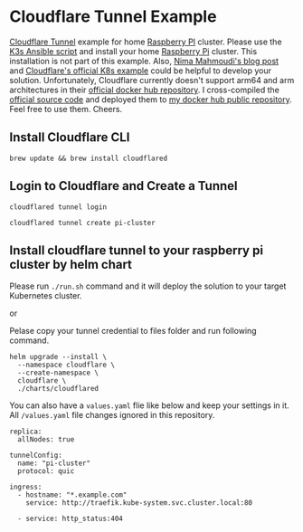 # Cloudflare Tunnel Example

[Cloudflare Tunnel](https://www.cloudflare.com/products/tunnel/) example for home [Raspberry PI](https://www.raspberrypi.org/) cluster. Please use the [K3s Ansible script](https://github.com/k3s-io/k3s-ansible) and install your home [Raspberry Pi](https://www.raspberrypi.org/) cluster. This installation is not part of this example. Also, [Nima Mahmoudi's blog post](https://itnext.io/using-cloudflare-tunnels-to-securely-expose-kubernetes-services-26713fb5da0a) and [Cloudflare's official K8s example](https://github.com/cloudflare/argo-tunnel-examples/tree/master/named-tunnel-k8s) could be helpful to develop your solution. Unfortunately, Cloudflare currently doesn't support arm64 and arm architectures in their [official docker hub repository](https://hub.docker.com/r/cloudflare/cloudflared). I cross-compiled the [official source code](https://github.com/cloudflare/cloudflared) and deployed them to [my docker hub public repository](https://hub.docker.com/r/burakince/cloudflared/tags). Feel free to use them. Cheers.

## Install Cloudflare CLI

```
brew update && brew install cloudflared
```

## Login to Cloudflare and Create a Tunnel

```
cloudflared tunnel login
```

```
cloudflared tunnel create pi-cluster
```

## Install cloudflare tunnel to your raspberry pi cluster by helm chart

Please run `./run.sh` command and it will deploy the solution to your target Kubernetes cluster.

or

Pelase copy your tunnel credential to files folder and run following command.

```
helm upgrade --install \
  --namespace cloudflare \
  --create-namespace \
  cloudflare \
  ./charts/cloudflared
```

You can also have a `values.yaml` flie like below and keep your settings in it. All `/values.yaml` file changes ignored in this repository.

```
replica:
  allNodes: true

tunnelConfig:
  name: "pi-cluster"
  protocol: quic

ingress:
  - hostname: "*.example.com"
    service: http://traefik.kube-system.svc.cluster.local:80

  - service: http_status:404
```
